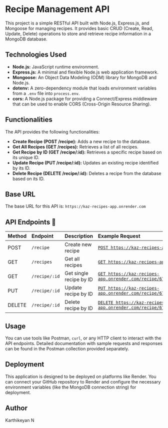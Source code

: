# Recipe Management API

This project is a simple RESTful API built with Node.js, Express.js, and Mongoose for managing recipes. It provides basic CRUD (Create, Read, Update, Delete) operations to store and retrieve recipe information in a MongoDB database.

## Technologies Used

* **Node.js:** JavaScript runtime environment.
* **Express.js:** A minimal and flexible Node.js web application framework.
* **Mongoose:** An Object Data Modeling (ODM) library for MongoDB and Node.js.
* **dotenv:** A zero-dependency module that loads environment variables from a `.env` file into `process.env`.
* **cors:** A Node.js package for providing a Connect/Express middleware that can be used to enable CORS (Cross-Origin Resource Sharing).

## Functionalities

The API provides the following functionalities:

* **Create Recipe (POST /recipe):** Adds a new recipe to the database.
* **Get All Recipes (GET /recipes):** Retrieves a list of all recipes.
* **Get Recipe by ID (GET /recipe/:id):** Retrieves a specific recipe based on its unique ID.
* **Update Recipe (PUT /recipe/:id):** Updates an existing recipe identified by its ID.
* **Delete Recipe (DELETE /recipe/:id):** Deletes a recipe from the database based on its ID.

## Base URL

The base URL for this API is: `https://kaz-recipes-app.onrender.com`

## API Endpoints 📡

| Method | Endpoint      | Description              | Example Request                                                                                                                                |
| :----- | :------------ | :----------------------- | :--------------------------------------------------------------------------------------------------------------------------------------------- |
| POST   | `/recipe`     | Create new recipe        | [`POST https://kaz-recipes-app.onrender.com/recipe`](https://kaz-recipes-app.onrender.com/recipe)                                              |
| GET    | `/recipes`    | Get all recipes          | [`GET https://kaz-recipes-app.onrender.com/recipes`](https://kaz-recipes-app.onrender.com/recipes)                                            |
| GET    | `/recipe/:id` | Get single recipe by ID  | [`GET https://kaz-recipes-app.onrender.com/recipe/67d8ee64da02cc9c871311d3`](https://kaz-recipes-app.onrender.com/recipe/67d8ee64da02cc9c871311d3) |
| PUT    | `/recipe/:id` | Update recipe by ID      | [`PUT https://kaz-recipes-app.onrender.com/recipe/67d8ee64da02cc9c871311d3`](https://kaz-recipes-app.onrender.com/recipe/67d8ee64da02cc9c871311d3) |
| DELETE | `/recipe/:id` | Delete recipe by ID      | [`DELETE https://kaz-recipes-app.onrender.com/recipe/67d902cef2f4bd311c6eed12`](https://kaz-recipes-app.onrender.com/recipe/67d902cef2f4bd311c6eed12) |

## Usage

You can use tools like Postman, `curl`, or any HTTP client to interact with the API endpoints. Detailed documentation with sample requests and responses can be found in the Postman collection provided separately.

## Deployment

This application is designed to be deployed on platforms like Render. You can connect your GitHub repository to Render and configure the necessary environment variables (like the MongoDB connection string) for deployment.

## Author

Karthikeyan N
